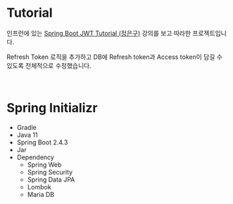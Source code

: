 # Tutorial 

인프런에 있는 [Spring Boot JWT Tutorial (정은구)](https://www.inflearn.com/course/%EC%8A%A4%ED%94%84%EB%A7%81%EB%B6%80%ED%8A%B8-jwt#) 강의를 보고 따라한 프로젝트입니다.

Refresh Token 로직을 추가하고 DB에 Refresh token과 Access token이 담길 수 있도록 전체적으로 수정했습니다.



<br>

# Spring Initializr

- Gradle
- Java 11
- Spring Boot 2.4.3
- Jar
- Dependency
  - Spring Web
  - Spring Security
  - Spring Data JPA
  - Lombok
  - Maria DB
